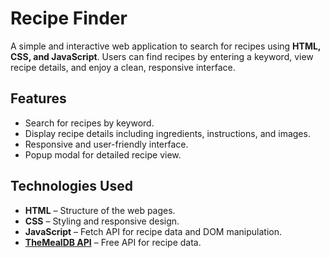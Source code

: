 # Recipe Finder

A simple and interactive web application to search for recipes using **HTML, CSS, and JavaScript**. Users can find recipes by entering a keyword, view recipe details, and enjoy a clean, responsive interface.

## Features

- Search for recipes by keyword.
- Display recipe details including ingredients, instructions, and images.
- Responsive and user-friendly interface.
- Popup modal for detailed recipe view.

## Technologies Used

- **HTML** – Structure of the web pages.
- **CSS** – Styling and responsive design.
- **JavaScript** – Fetch API for recipe data and DOM manipulation.
- **[TheMealDB API](https://www.themealdb.com/api.php)** – Free API for recipe data.

